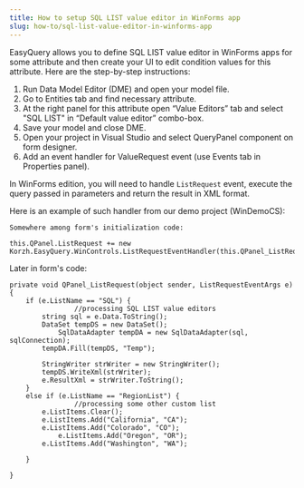 ```yaml
---
title: How to setup SQL LIST value editor in WinForms app
slug: how-to/sql-list-value-editor-in-winforms-app
---
```



EasyQuery allows you to define SQL LIST value editor in WinForms apps for some attribute and then create your UI to edit condition values for this attribute. Here are the step-by-step instructions:

1. Run Data Model Editor (DME) and open your model file.
2. Go to Entities tab and find necessary attribute.
3. At the right panel for this attribute open “Value Editors” tab and select "SQL LIST" in “Default value editor” combo-box.
4. Save your model and close DME.
5. Open your project in Visual Studio and select QueryPanel component on form designer.
6. Add an event handler for ValueRequest event (use Events tab in Properties panel).

In WinForms edition, you will need to handle `ListRequest` event, execute the query passed in parameters and return the result in XML format.

Here is an example of such handler from our demo project (WinDemoCS):

```
Somewhere among form's initialization code:

this.QPanel.ListRequest += new Korzh.EasyQuery.WinControls.ListRequestEventHandler(this.QPanel_ListRequest);
```

Later in form's code:

```
private void QPanel_ListRequest(object sender, ListRequestEventArgs e) {
	if (e.ListName == "SQL") { 
                //processing SQL LIST value editors
		string sql = e.Data.ToString();
		DataSet tempDS = new DataSet();
        	SqlDataAdapter tempDA = new SqlDataAdapter(sql, sqlConnection);
		tempDA.Fill(tempDS, "Temp");
		
		StringWriter strWriter = new StringWriter();
		tempDS.WriteXml(strWriter);
		e.ResultXml = strWriter.ToString();
	}
	else if (e.ListName == "RegionList") { 
                //processing some other custom list
		e.ListItems.Clear();
		e.ListItems.Add("California", "CA");
		e.ListItems.Add("Colorado", "CO");
        	e.ListItems.Add("Oregon", "OR");
		e.ListItems.Add("Washington", "WA");

	}

}
```